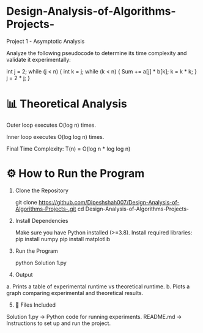 # Design-Analysis-of-Algorithms-Projects-
Project 1 - Asymptotic Analysis

Analyze the following pseudocode to determine its time complexity and validate it experimentally:

int j = 2;
while (j < n) {
    int k = j;
    while (k < n) {
        Sum += a[j] * b[k];
        k = k * k;
    }
    j = 2 * j;
}

# 📊 Theoretical Analysis

Outer loop executes O(log n) times.

Inner loop executes O(log log n) times.

Final Time Complexity: T(n) = O(log n * log log n)

# ⚙️ How to Run the Program

1. Clone the Repository

   git clone https://github.com/Dipeshshah007/Design-Analysis-of-Algorithms-Projects-.git
   cd Design-Analysis-of-Algorithms-Projects-

2. Install Dependencies

   Make sure you have Python installed (>=3.8). Install required libraries:
   pip install numpy
   pip install matplotlib

3. Run the Program

   python Solution 1.py

4. Output

a. Prints a table of experimental runtime vs theoretical runtime.
b. Plots a graph comparing experimental and theoretical results.

5. 📄 Files Included

Solution 1.py → Python code for running experiments.
README.md → Instructions to set up and run the project.

